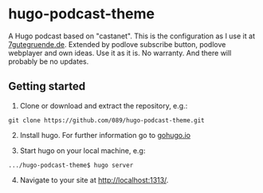 # hugo-podcast-theme
A Hugo podcast based on "castanet". This is the configuration as I use it at [7gutegruende.de](https://7gutegruende.de/). Extended by podlove subscribe button, podlove webplayer and own ideas. Use it as it is. No warranty. And there will probably be no updates. 

## Getting started

1. Clone or download and extract the repository, e.g.:

~~~
git clone https://github.com/089/hugo-podcast-theme.git
~~~

2. Install hugo. For further information go to [gohugo.io](https://gohugo.io/getting-started/quick-start/)

3. Start hugo on your local machine, e.g:

~~~
.../hugo-podcast-theme$ hugo server
~~~

4. Navigate to your site at [http://localhost:1313/](http://localhost:1313/).
